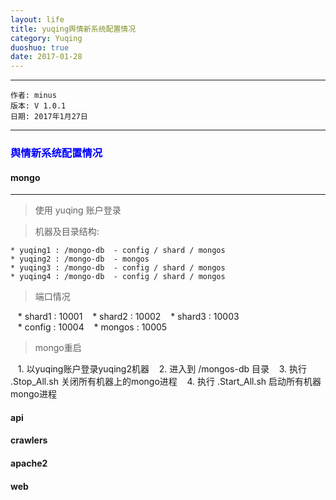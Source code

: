 ```yaml
---
layout: life
title: yuqing舆情新系统配置情况
category: Yuqing
duoshuo: true
date: 2017-01-28
---
```


******

	作者: minus
	版本: V 1.0.1
	日期: 2017年1月27日

<!-- more -->

*******

### <font color="blue" style="font-weight:bold">舆情新系统配置情况</font>

#### mongo
___
>使用 yuqing 账户登录

>机器及目录结构:
>
    * yuqing1 : /mongo-db  - config / shard / mongos
    * yuqing2 : /mongo-db  - mongos
    * yuqing3 : /mongo-db  - config / shard / mongos
    * yuqing4 : /mongo-db  - config / shard / mongos

>端口情况
>
    * shard1 : 10001
    * shard2 : 10002
    * shard3 : 10003   
    * config : 10004
    * mongos : 10005
    
>mongo重启
>
    1. 以yuqing账户登录yuqing2机器
    2. 进入到 /mongos-db 目录
    3. 执行 .Stop_All.sh 关闭所有机器上的mongo进程
    4. 执行 .Start_All.sh 启动所有机器mongo进程
    
    
#### api

#### crawlers

#### apache2

#### web
